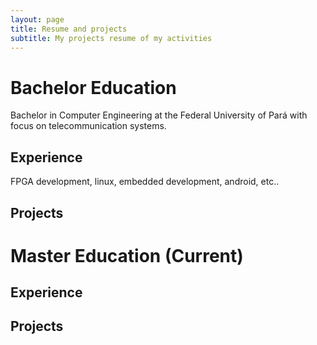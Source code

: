 ```yaml
---
layout: page
title: Resume and projects
subtitle: My projects resume of my activities
---
```


# Bachelor Education

Bachelor in Computer Engineering at the Federal University of Pará with focus on telecommunication systems.

## Experience

FPGA development, linux, embedded development, android, etc..

## Projects

# Master Education (Current)

## Experience

## Projects